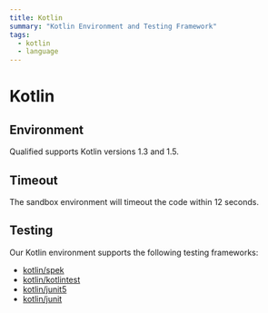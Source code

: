 ```yaml
---
title: Kotlin
summary: "Kotlin Environment and Testing Framework"
tags:
  - kotlin
  - language
---
```


# Kotlin

## Environment

Qualified supports Kotlin versions 1.3 and 1.5.

## Timeout

The sandbox environment will timeout the code within 12 seconds.

## Testing

Our Kotlin environment supports the following testing frameworks:

- [kotlin/spek](/reference/languages/kotlin/spek)
- [kotlin/kotlintest](/reference/languages/kotlin/kotlintest)
- [kotlin/junit5](/reference/languages/kotlin/junit5)
- [kotlin/junit](/reference/languages/kotlin/junit)
